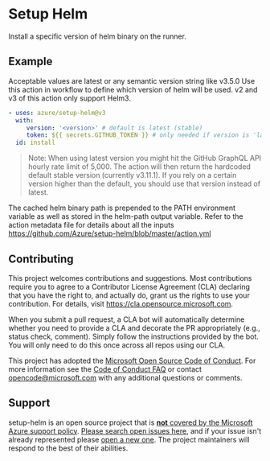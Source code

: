 # Setup Helm

Install a specific version of helm binary on the runner.

## Example

Acceptable values are latest or any semantic version string like v3.5.0 Use this action in workflow to define which version of helm will be used. v2 and v3 of this action only support Helm3.

```yaml
- uses: azure/setup-helm@v3
  with:
     version: '<version>' # default is latest (stable)
     token: ${{ secrets.GITHUB_TOKEN }} # only needed if version is 'latest'
  id: install
```

> Note: When using latest version you might hit the GitHub GraphQL API hourly rate limit of 5,000. The action will then return the hardcoded default stable version (currently v3.11.1). If you rely on a certain version higher than the default, you should use that version instead of latest.

The cached helm binary path is prepended to the PATH environment variable as well as stored in the helm-path output variable.
Refer to the action metadata file for details about all the inputs https://github.com/Azure/setup-helm/blob/master/action.yml

## Contributing

This project welcomes contributions and suggestions. Most contributions require you to agree to a
Contributor License Agreement (CLA) declaring that you have the right to, and actually do, grant us
the rights to use your contribution. For details, visit https://cla.opensource.microsoft.com.

When you submit a pull request, a CLA bot will automatically determine whether you need to provide
a CLA and decorate the PR appropriately (e.g., status check, comment). Simply follow the instructions
provided by the bot. You will only need to do this once across all repos using our CLA.

This project has adopted the [Microsoft Open Source Code of Conduct](https://opensource.microsoft.com/codeofconduct/).
For more information see the [Code of Conduct FAQ](https://opensource.microsoft.com/codeofconduct/faq/) or
contact [opencode@microsoft.com](mailto:opencode@microsoft.com) with any additional questions or comments.

## Support

setup-helm is an open source project that is [**not** covered by the Microsoft Azure support policy](https://support.microsoft.com/en-us/help/2941892/support-for-linux-and-open-source-technology-in-azure). [Please search open issues here](https://github.com/Azure/setup-helm/issues), and if your issue isn't already represented please [open a new one](https://github.com/Azure/setup-helm/issues/new/choose). The project maintainers will respond to the best of their abilities.
